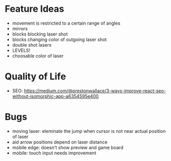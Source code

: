 # Feature Ideas

- movement is restricted to a certain range of angles
- mirrors
- blocks blocking laser shot
- blocks changing color of outgoing laser shot
- double shot lasers
- LEVELS!
- choosable color of laser

# Quality of Life
- SEO: https://medium.com/@prestonwallace/3-ways-improve-react-seo-without-isomorphic-app-a6354595e400

# Bugs
- moving laser: eleminate the jump when cursor is not near actual position of laser
- aid arrow positions depend on laser distance
- mobile edge: doesn't show preview and game board
- mobile: touch input needs improvement